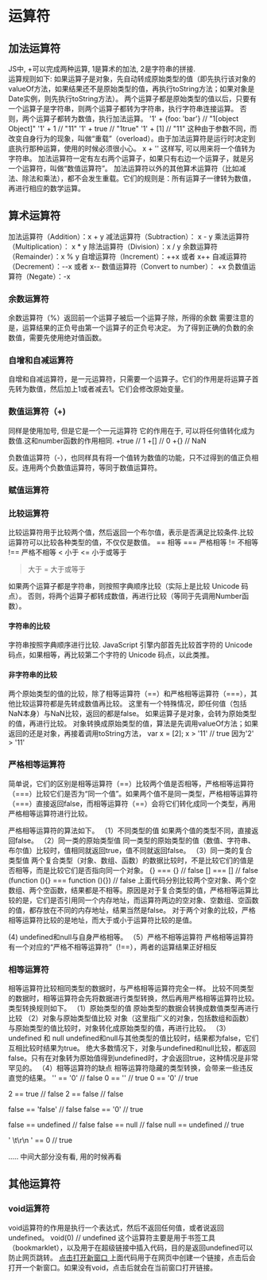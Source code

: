 # 运算符

## 加法运算符
JS中, +可以完成两种运算, 1是算术的加法, 2是字符串的拼接.   
运算规则如下:
如果运算子是对象，先自动转成原始类型的值（即先执行该对象的valueOf方法，如果结果还不是原始类型的值，再执行toString方法；如果对象是Date实例，则先执行toString方法）。
两个运算子都是原始类型的值以后，只要有一个运算子是字符串，则两个运算子都转为字符串，执行字符串连接运算。
否则，两个运算子都转为数值，执行加法运算。
'1' + {foo: 'bar'} // "1[object Object]"
'1' + 1 // "11"
'1' + true // "1true"
'1' + [1] // "11"
这种由于参数不同，而改变自身行为的现象，叫做“重载”（overload）。由于加法运算符是运行时决定到底执行那种运算，使用的时候必须很小心。
x + '' 这样写, 可以用来将一个值转为字符串。
加法运算符一定有左右两个运算子，如果只有右边一个运算子，就是另一个运算符，叫做“数值运算符”。
加法运算符以外的其他算术运算符（比如减法、除法和乘法），都不会发生重载。它们的规则是：所有运算子一律转为数值，再进行相应的数学运算。

## 算术运算符

加法运算符（Addition）：x + y
减法运算符（Subtraction）： x - y
乘法运算符（Multiplication）： x * y
除法运算符（Division）：x / y
余数运算符（Remainder）：x % y
自增运算符（Increment）：++x 或者 x++
自减运算符（Decrement）：--x 或者 x--
数值运算符（Convert to number）： +x
负数值运算符（Negate）：-x

### 余数运算符
余数运算符（%）返回前一个运算子被后一个运算子除，所得的余数
需要注意的是，运算结果的正负号由第一个运算子的正负号决定。
为了得到正确的负数的余数值，需要先使用绝对值函数。

### 自增和自减运算符
自增和自减运算符，是一元运算符，只需要一个运算子。它们的作用是将运算子首先转为数值，然后加上1或者减去1。它们会修改原始变量。

### 数值运算符（+)
同样是使用加号, 但是它是一个一元运算符
它的作用在于, 可以将任何值转化成为数值.这和number函数的作用相同. 
+true // 1
+[] // 0
+{} // NaN

负数值运算符（-），也同样具有将一个值转为数值的功能，只不过得到的值正负相反。连用两个负数值运算符，等同于数值运算符。

### 赋值运算符
### 比较运算符
比较运算符用于比较两个值，然后返回一个布尔值，表示是否满足比较条件.比较运算符可以比较各种类型的值，不仅仅是数值。
== 相等
=== 严格相等
!= 不相等
!== 严格不相等
< 小于
<= 小于或等于
> 大于
>= 大于或等于

如果两个运算子都是字符串，则按照字典顺序比较（实际上是比较 Unicode 码点）。
否则，将两个运算子都转成数值，再进行比较（等同于先调用Number函数）。

#### 字符串的比较
字符串按照字典顺序进行比较. JavaScript 引擎内部首先比较首字符的 Unicode 码点，如果相等，再比较第二个字符的 Unicode 码点，以此类推。
#### 非字符串的比较
两个原始类型的值的比较，除了相等运算符（==）和严格相等运算符（===），其他比较运算符都是先转成数值再比较。
这里有一个特殊情况，即任何值（包括NaN本身）与NaN比较，返回的都是false。
如果运算子是对象，会转为原始类型的值，再进行比较。
对象转换成原始类型的值，算法是先调用valueOf方法；如果返回的还是对象，再接着调用toString方法，
var x = [2];
x > '11' // true  因为'2' > '11'


### 严格相等运算符
简单说，它们的区别是相等运算符（==）比较两个值是否相等，严格相等运算符（===）比较它们是否为“同一个值”。如果两个值不是同一类型，严格相等运算符（===）直接返回false，而相等运算符（==）会将它们转化成同一个类型，再用严格相等运算符进行比较。

严格相等运算符的算法如下。
（1）不同类型的值
如果两个值的类型不同，直接返回false。
（2）同一类的原始类型值
同一类型的原始类型的值（数值、字符串、布尔值）比较时，值相同就返回true，值不同就返回false。
（3）同一类的复合类型值
两个复合类型（对象、数组、函数）的数据比较时，不是比较它们的值是否相等，而是比较它们是否指向同一个对象。
{} === {} // false
[] === [] // false
(function (){} === function (){}) // false
上面代码分别比较两个空对象、两个空数组、两个空函数，结果都是不相等。原因是对于复合类型的值，严格相等运算比较的是，它们是否引用同一个内存地址，而运算符两边的空对象、空数组、空函数的值，都存放在不同的内存地址，结果当然是false。
对于两个对象的比较，严格相等运算符比较的是地址，而大于或小于运算符比较的是值。

 (4) undefined和null与自身严格相等。
（5）严格不相等运算符
严格相等运算符有一个对应的“严格不相等运算符”（!==），两者的运算结果正好相反

### 相等运算符
相等运算符比较相同类型的数据时，与严格相等运算符完全一样。
比较不同类型的数据时，相等运算符会先将数据进行类型转换，然后再用严格相等运算符比较。类型转换规则如下。
（1）原始类型的值
原始类型的数据会转换成数值类型再进行比较
（2）对象与原始类型值比较
对象（这里指广义的对象，包括数组和函数）与原始类型的值比较时，对象转化成原始类型的值，再进行比较。
（3）undefined 和 null
undefined和null与其他类型的值比较时，结果都为false，它们互相比较时结果为true。
绝大多数情况下，对象与undefined和null比较，都返回false。只有在对象转为原始值得到undefined时，才会返回true，这种情况是非常罕见的。
（4）相等运算符的缺点
相等运算符隐藏的类型转换，会带来一些违反直觉的结果。
'' == '0'           // false
0 == ''             // true
0 == '0'            // true

2 == true           // false
2 == false          // false

false == 'false'    // false
false == '0'        // true

false == undefined  // false
false == null       // false
null == undefined   // true

' \t\r\n ' == 0     // true



..... 中间大部分没有看, 用的时候再看

## 其他运算符
### void运算符
void运算符的作用是执行一个表达式，然后不返回任何值，或者说返回undefined。
void(0) // undefined
这个运算符主要是用于书签工具（bookmarklet），以及用于在超级链接中插入代码，目的是返回undefined可以防止网页跳转。
<a href="javascript:void window.open('http://example.com/')">
  点击打开新窗口
</a>
上面代码用于在网页中创建一个链接，点击后会打开一个新窗口。如果没有void，点击后就会在当前窗口打开链接。

